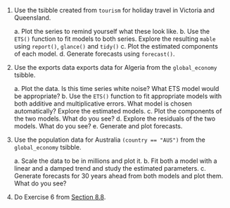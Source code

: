 1. Use the tsibble created from `tourism` for holiday travel in Victoria and Queensland. 

    a. Plot the series to remind yourself what these look like.
    b. Use the `ETS()` function to fit models to both series. Explore the resulting `mable` using `report()`, `glance()` and `tidy()`
    c. Plot the estimated components of each model.
    d. Generate forecasts using `forecast()`.

2. Use the exports data exports data for Algeria from the `global_economy` tsibble. 

    a. Plot the data. Is this time series white noise? What ETS model would be appropriate?
    b. Use the `ETS()` function to fit appropriate models with both additive and multiplicative errors. What model is chosen automatically? Explore the estimated models.
    c. Plot the components of the two models. What do you see?
    d. Explore the residuals of the two models. What do you see?
    e. Generate and plot forecasts.

3. Use the population data for Australia `(country == "AUS")` from the `global_economy` tsibble.

    a. Scale the data to be in millions and plot it. 
    b. Fit both a model with a linear and a damped trend and study the estimated parameters. 
    c. Generate forecasts for 30 years ahead from both models and plot them. What do you see? 
    
4. Do Exercise 6 from [Section 8.8](https://otexts.com/fpp3/expsmooth-exercises.html).
